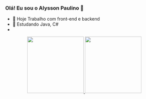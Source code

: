### Olá! Eu sou o Alysson Paulino 👋

- 🔭 Hoje Trabalho com front-end e backend
- 🌱 Estudando Java, C#
- 

<div align="center">
  <a href="https://github.com/alysson18">
  <img height="180em" src="https://github-readme-stats.vercel.app/api?username=Alysson18&show_icons=true&theme=dark&include_all_commits=true&count_private=true"/>
  <img height="180em" src="https://github-readme-stats.vercel.app/api/top-langs/?username=Alysson18&layout=compact&langs_count=7&theme=dark"/>
</div>
